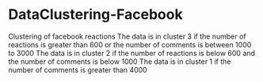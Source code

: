 # DataClustering-Facebook
Clustering of facebook reactions 
The data is in cluster 3 if the number of reactions is greater than 600 or the number of comments is between 1000 to 3000
The data is in cluster 2 if the number of reactions is below 600 and the number of comments is below 1000
The data is in cluster 1 if the number of comments is greater than 4000
